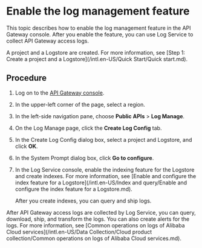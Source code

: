 # Enable the log management feature

This topic describes how to enable the log management feature in the API Gateway console. After you enable the feature, you can use Log Service to collect API Gateway access logs.

A project and a Logstore are created. For more information, see [Step 1: Create a project and a Logstore](/intl.en-US/Quick Start/Quick start.md).

## Procedure

1.  Log on to the [API Gateway console](https://apigatewaynext.console.aliyun.com).

2.  In the upper-left corner of the page, select a region.

3.  In the left-side navigation pane, choose **Public APIs** \> **Log Manage**.

4.  On the Log Manage page, click the **Create Log Config** tab.

5.  In the Create Log Config dialog box, select a project and Logstore, and click **OK**.

6.  In the System Prompt dialog box, click **Go to configure**.

7.  In the Log Service console, enable the indexing feature for the Logstore and create indexes. For more information, see [Enable and configure the index feature for a Logstore](/intl.en-US/Index and query/Enable and configure the index feature for a Logstore.md).

    After you create indexes, you can query and ship logs.


After API Gateway access logs are collected by Log Service, you can query, download, ship, and transform the logs. You can also create alerts for the logs. For more information, see [Common operations on logs of Alibaba Cloud services](/intl.en-US/Data Collection/Cloud product collection/Common operations on logs of Alibaba Cloud services.md).


